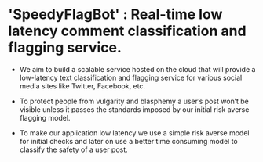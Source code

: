 # 'SpeedyFlagBot' : Real-time low latency comment classification and flagging service.

- We aim to build a scalable service hosted on the cloud that will provide a low-latency text classification and flagging service for various social
media sites like Twitter, Facebook, etc.

- To protect people from vulgarity and blasphemy a user’s post won’t be visible unless it passes the standards imposed by our initial risk averse
flagging model.

- To make our application low latency we use a simple risk averse model for initial checks and later on use a better time consuming model to
classify the safety of a user post.
